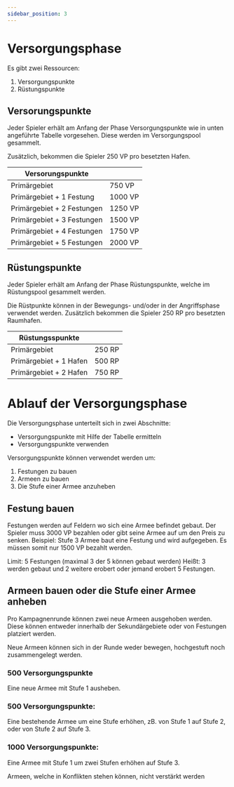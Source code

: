 ```yaml
---
sidebar_position: 3
---
```


# Versorgungsphase

Es gibt zwei Ressourcen:

1. Versorgungspunkte
2. Rüstungspunkte

## Versorungspunkte

Jeder Spieler erhält am Anfang der Phase Versorgungspunkte wie in unten angeführte Tabelle vorgesehen. Diese werden im Versorgungspool gesammelt.

Zusätzlich, bekommen die Spieler 250 VP pro besetzten Hafen.

|Versorungspunkte||
|-------|---|
|Primärgebiet|750 VP|
|Primärgebiet + 1 Festung|1000 VP|
|Primärgebiet + 2 Festungen|1250 VP|
|Primärgebiet + 3 Festungen|1500 VP|
|Primärgebiet + 4 Festungen|1750 VP|
|Primärgebiet + 5 Festungen|2000 VP|

## Rüstungspunkte

Jeder Spieler erhält am Anfang der Phase Rüstungspunkte, welche im Rüstungspool gesammelt werden.

Die Rüstpunkte können in der Bewegungs- und/oder in der Angriffsphase verwendet werden. Zusätzlich bekommen die Spieler 250 RP pro besetzten Raumhafen.

|Rüstungsspunkte||
|-------|---|
|Primärgebiet|250 RP|
|Primärgebiet + 1 Hafen|500 RP|
|Primärgebiet + 2 Hafen|750 RP|

# Ablauf der Versorgungsphase

Die Versorgungsphase unterteilt sich in zwei Abschnitte:

- Versorgungspunkte mit Hilfe der Tabelle ermitteln
- Versorgungspunkte verwenden

Versorgungspunkte können verwendet werden um:

1. Festungen zu bauen
2. Armeen zu bauen
3. Die Stufe einer Armee anzuheben

## Festung bauen

Festungen werden auf Feldern wo sich eine Armee befindet gebaut. Der Spieler muss 3000 VP bezahlen oder gibt seine Armee auf um den Preis zu senken. Beispiel: Stufe 3 Armee baut eine Festung und wird aufgegeben. Es müssen somit nur 1500 VP bezahlt werden.

Limit: 5 Festungen (maximal 3 der 5 können gebaut werden)
Heißt: 3 werden gebaut und 2 weitere erobert oder jemand erobert 5 Festungen.

##	Armeen bauen oder die Stufe einer Armee anheben

Pro Kampagnenrunde können zwei neue Armeen ausgehoben werden. 
Diese können entweder innerhalb der Sekundärgebiete oder von Festungen platziert werden. 

Neue Armeen können sich in der Runde weder bewegen, hochgestuft noch zusammengelegt werden.

### 500 Versorgungspunkte
Eine neue Armee mit Stufe 1 ausheben.

### 500 Versorgungspunkte: 
Eine bestehende Armee um eine Stufe erhöhen, zB. von Stufe 1 auf Stufe 2, oder von Stufe 2 auf Stufe 3.

### 1000 Versorgungspunkte:
Eine Armee mit Stufe 1 um zwei Stufen erhöhen auf Stufe 3.

Armeen, welche in Konflikten stehen können, nicht verstärkt werden